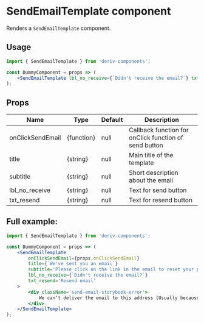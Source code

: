 # SendEmailTemplate component

Renders a `SendEmailTemplate` component.

## Usage

```jsx
import { SendEmailTemplate } from 'deriv-components';

const DummyComponent = props => (
    <SendEmailTemplate lbl_no_receive={`Didn't receive the email?`} txt_resend='Resend email' />
);
```

## Props

| Name             | Type       | Default | Description                                           |
| ---------------- | ---------- | ------- | ----------------------------------------------------- |
| onClickSendEmail | {function} | null    | Callback function for onClick function of send button |
| title            | {string}   | null    | Main title of the template                            |
| subtitle         | {string}   | null    | Short description about the email                     |
| lbl_no_receive   | {string}   | null    | Text for send button                                  |
| txt_resend       | {string}   | null    | Text for resend button                                |

## Full example:

```jsx
import { SendEmailTemplate } from 'deriv-components';

const DummyComponent = props => (
    <SendEmailTemplate
        onClickSendEmail={props.onClickSendEmail}
        title={`We've sent you an email`}
        subtitle='Please click on the link in the email to reset your password.'
        lbl_no_receive={`Didn't receive the email?`}
        txt_resend='Resend email'
    >
        <div className='send-email-storybook-error'>
            We can’t deliver the email to this address (Usually because of firewalls or filtering).
        </div>
    </SendEmailTemplate>
);
```
